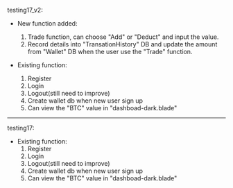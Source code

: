 testing17_v2:
  * New function added:
    1. Trade function, can choose "Add" or "Deduct" and input the value.
    2. Record details into "TransationHistory" DB and update the amount from "Wallet" DB when the user use the "Trade" function.

  * Existing function:
    1. Register
    2. Login
    3. Logout(still need to improve)
    4. Create wallet db when new user sign up
    5. Can view the "BTC" value in "dashboad-dark.blade"

---------------------------------------------------------------------------------------------------------------------------

testing17:
  * Existing function:
    1. Register
    2. Login
    3. Logout(still need to improve)
    4. Create wallet db when new user sign up
    5. Can view the "BTC" value in "dashboad-dark.blade"
